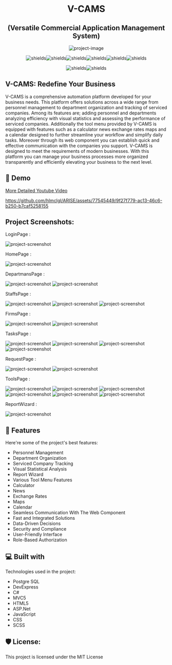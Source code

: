
<h1 align="center" id="title">V-CAMS </h1>
<h2 align="center">(Versatile Commercial Application Management System)</h2>

<p align="center"><img src="https://i.hizliresim.com/jouohcx.png" alt="project-image"></p>

<p align="center"><img src="https://img.shields.io/github/issues/hlmclgl/CommercialAutomationCRM.svg" alt="shields"><img src="https://img.shields.io/github/stars/hlmclgl/CommercialAutomationCRM.svg" alt="shields"><img src="https://img.shields.io/github/forks/hlmclgl/CommercialAutomationCRM.svg" alt="shields"><img src="https://img.shields.io/badge/License-MIT-success.svg" alt="shields"><img src="https://img.shields.io/github/watchers/hlmclgl/CommercialAutomationCRM.svg" alt="shields"><img src="https://img.shields.io/badge/Maintained%3F-yes-blue.svg" alt="shields"></p>
<p align="center"><img src="https://img.shields.io/badge/LinkedIn-0077B5?style=for-the-badge&logo=linkedin&logoColor=white" alt="shields"><img src="https://img.shields.io/badge/Gmail-D14836?style=for-the-badge&logo=gmail&logoColor=white" alt="shields"></p>


<h2>V-CAMS: Redefine Your Business</h2>

<p id="description">V-CAMS is a comprehensive automation platform developed for your business needs. This platform offers solutions across a wide range from personnel management to department organization and tracking of serviced companies. Among its features are; adding personnel and departments analyzing efficiency with visual statistics and assessing the performance of serviced companies. Additionally the tool menu provided by V-CAMS is equipped with features such as a calculator news exchange rates maps and a calendar designed to further streamline your workflow and simplify daily tasks. Moreover through its web component you can establish quick and effective communication with the companies you support. V-CAMS is designed to meet the requirements of modern businesses. With this platform you can manage your business processes more organized transparently and efficiently elevating your business to the next level.</p>

<h2>🚀 Demo</h2>

[More Detailed Youtube Video ](https://www.youtube.com/watch?v=gOAvJ5WEXsk&ab_channel=AhmetHilmi%C3%87ilo%C4%9Flu)

https://github.com/hlmclgl/ARISE/assets/77545449/9f27f779-ac13-46c6-b250-b7caf5258155

<h2>Project Screenshots:</h2>

<p >LoginPage  : </p>
<img src="https://i.hizliresim.com/qavhlqn.png" alt="project-screenshot" >

<p >HomePage  : </p>
<img src="https://i.hizliresim.com/p7ujlnl.png" alt="project-screenshot" >

<p >DepartmansPage  : </p>
<img src="https://i.hizliresim.com/lx0gtdm.png" alt="project-screenshot">
<img src="https://i.hizliresim.com/opsarzo.png" alt="project-screenshot" >

<p >StaffsPage  : </p>
<img src="https://i.hizliresim.com/p2djtyj.png" alt="project-screenshot" >
<img src="https://i.hizliresim.com/9v3f44r.png" alt="project-screenshot" >
<img src="https://i.hizliresim.com/ptf95zn.png" alt="project-screenshot" >

<p >FirmsPage  : </p>
<img src="https://i.hizliresim.com/24hlt40.png" alt="project-screenshot" >
<img src="https://i.hizliresim.com/lfrj39k.png" alt="project-screenshot" >

<p >TasksPage  : </p>
<img src="https://i.hizliresim.com/q6lz56w.png" alt="project-screenshot" >
<img src="https://i.hizliresim.com/976mbx7.png" alt="project-screenshot" >
<img src="https://i.hizliresim.com/5wbrsm5.png" alt="project-screenshot" >
<img src="https://i.hizliresim.com/dcxwh6k.png" alt="project-screenshot" >

<p >RequestPage  : </p>
<img src="https://i.hizliresim.com/2liw2io.png" alt="project-screenshot" >
<img src="https://i.hizliresim.com/jfvlvvk.png" alt="project-screenshot" >

<p >ToolsPage  : </p>
<img src="https://i.hizliresim.com/oqu1i00.png" alt="project-screenshot" >
<img src="https://i.hizliresim.com/tjaafzc.png" alt="project-screenshot" >
<img src="https://i.hizliresim.com/l21nvfx.png" alt="project-screenshot" >
<img src="https://i.hizliresim.com/tghjhbu.png" alt="project-screenshot" >
<img src="https://i.hizliresim.com/ikln8a1.png" alt="project-screenshot" >
<img src="https://i.hizliresim.com/rlwquun.png" alt="project-screenshot" >

<p >ReportWizard  : </p>
<img src="https://i.hizliresim.com/aug56x4.png" alt="project-screenshot" >

  
<h2>🧐 Features</h2>

Here're some of the project's best features:

*   Personnel Management
*   Department Organization
*   Serviced Company Tracking
*   Visual Statistical Analysis
*   Report Wizard
*   Various Tool Menu Features
*   Calculator
*   News
*   Exchange Rates
*   Maps
*   Calendar
*   Seamless Communication With The Web Component
*   Fast and Integrated Solutions
*   Data-Driven Decisions
*   Security and Compliance
*   User-Friendly Interface
*   Role-Based Authorization

  
  
<h2>💻 Built with</h2>

Technologies used in the project:

*   Postgre SQL
*   DevExpress
*   C#
*   MVC5
*   HTML5
*   ASP.Net
*   JavaScript
*   CSS
*   SCSS

<h2>🛡️ License:</h2>

This project is licensed under the MIT License
